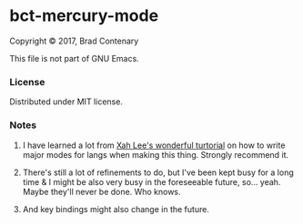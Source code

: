 # bct-mercury-mode

Copyright © 2017, Brad Contenary

This file is not part of GNU Emacs.

### License
Distributed under MIT license.

### Notes
1. I have learned a lot from [Xah Lee's wonderful turtorial](http://ergoemacs.org/emacs/elisp_write_major_mode_index.html)
   on how to write major modes for langs when making this thing. Strongly recommend it.

2. There's still a lot of refinements to do, but I've been kept busy for a long time & I might be also very busy
   in the foreseeable future, so... yeah. Maybe they'll never be done. Who knows.

3. And key bindings might also change in the future.
